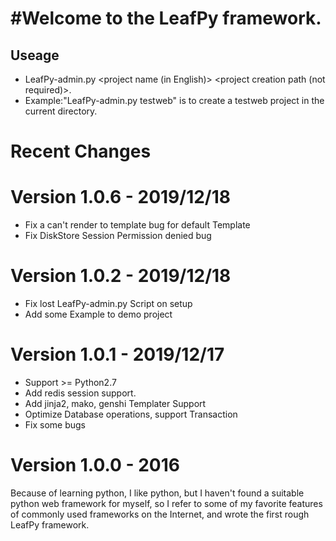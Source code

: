 #Welcome to the LeafPy framework.
==================================

Useage
-------
- LeafPy-admin.py <project name (in English)> <project creation path (not required)>. 
- Example:"LeafPy-admin.py testweb" is to create a testweb project in the current directory.


Recent Changes
===============

Version 1.0.6 - 2019/12/18
===========================
- Fix a can't render to template bug for default Template
- Fix DiskStore Session Permission denied bug

Version 1.0.2 - 2019/12/18
===========================
- Fix lost LeafPy-admin.py Script on setup
- Add some Example to demo project

Version 1.0.1 - 2019/12/17
===========================
- Support >= Python2.7
- Add redis session support.
- Add jinja2, mako, genshi Templater Support
- Optimize Database operations, support Transaction
- Fix some bugs

Version 1.0.0 - 2016
===========================
Because of learning python, I like python, but I haven't found a suitable python web framework for myself, so I refer to some of my favorite features of commonly used frameworks on the Internet, and wrote the first rough LeafPy framework.